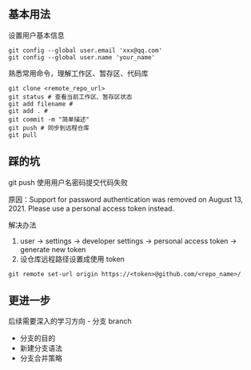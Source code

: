 ## 基本用法

设置用户基本信息

```shell
git config --global user.email 'xxx@qq.com'
git config --global user.name 'your_name'
```

熟悉常用命令，理解工作区、暂存区、代码库

```shell
git clone <remote_repo_url>
git status # 查看当前工作区、暂存区状态
git add filename #
git add . #
git commit -m "简单描述"
git push # 同步到远程仓库
git pull
```

## 踩的坑

git push 使用用户名密码提交代码失败

原因：Support for password authentication was removed on August 13, 2021. Please use a personal access token instead.

解决办法

1. user -> settings -> developer settings -> personal access token -> generate new token
2. 设仓库远程路径设置成使用 token

```shell
git remote set-url origin https://<token>@github.com/<repo_name>/
```

## 更进一步

后续需要深入的学习方向 - 分支 branch

- 分支的目的
- 新建分支语法
- 分支合并策略
